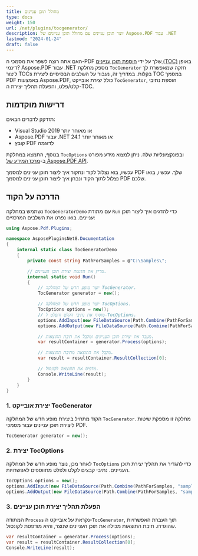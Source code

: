 ```yaml
---
title: מחולל תוכן עניינים
type: docs
weight: 150
url: /net/plugins/tocgenerator/
description: יוצר תוכן עניינים עם מחולל תוכן עניינים של Aspose.PDF עבור .NET 
lastmod: "2024-01-24"
draft: false
---
```


האם אתה רוצה לשפר את מסמכי ה-PDF שלך על ידי [הוספת תוכן עניינים (TOC)](https://products.aspose.org/pdf/net/toc-generator/) באופן דינמי? Aspose.PDF עבור .NET מספק מחלקת `TocGenerator` חזקה שמאפשרת לך ליצור TOCs בקלות. במדריך זה, נעבור על השלבים הבסיסיים ליצירת TOC במסמך PDF באמצעות Aspose.PDF, כולל יצירת אובייקט `TocGenerator`, הוספת נתיבי קלט/פלט, והפעלת תהליך יצירת ה-TOC.

## דרישות מוקדמות

תזדקק לדברים הבאים:

* Visual Studio 2019 או מאוחר יותר
* Aspose.PDF עבור .NET 24.1 או מאוחר יותר
* קובץ PDF לדוגמה

בנוסף, התמצא במחלקת `TocOptions` ובפונקציונליות שלה. ניתן למצוא מידע מפורט ב-[מרכז המידע של Aspose.PDF API](https://reference.aspose.com/pdf/net/aspose.pdf/TocOptions/).

עכשיו, בוא נצלול לקוד ונחקור איך ליצור תוכן עניינים למסמך PDF שלך.
עכשיו, בואו נצלול לתוך הקוד ונבחן איך ליצור תוכן עניינים למסמך PDF שלכם.

## הדרכה על הקוד

נשתמש במחלקה `TocGeneratorDemo` עם מתודת `Run` כדי להדגים איך ליצור תוכן עניינים. בואו נפרט את השלבים המרכזיים:

```csharp
using Aspose.Pdf.Plugins;

namespace AsposePluginsNet8.Documentation
{
    internal static class TocGeneratorDemo
    {
        private const string PathForSamples = @"C:\Samples\";

        // מריץ את הדגמת יצירת תוכן העניינים.
        internal static void Run()
        {
            // יוצר מופע חדש של המחלקה TocGenerator.
            TocGenerator generator = new();

            // יוצר מופע חדש של המחלקה TocOptions.
            TocOptions options = new();
            // מוסיף את נתיבי הקלט והפלט ל-TocOptions.
            options.AddInput(new FileDataSource(Path.Combine(PathForSamples, "sample.pdf")));
            options.AddOutput(new FileDataSource(Path.Combine(PathForSamples, "sample_toc.pdf")));

            // מעבד את יצירת תוכן העניינים ומקבל את תיבת התוצאות.
            var resultContainer = generator.Process(options);

            // מקבל את התוצאה מתיבת התוצאות.
            var result = resultContainer.ResultCollection[0];

            // מדפיס את התוצאה לקונסול.
            Console.WriteLine(result);
        }
    }
}
```
### 1. יצירת אובייקט TocGenerator

הקוד מתחיל ביצירת מופע חדש של המחלקה `TocGenerator`. מחלקה זו מספקת שיטות ליצירת תוכן עניינים עבור מסמכי PDF.

```csharp
TocGenerator generator = new();
```

### 2. יצירת TocOptions

לאחר מכן, נוצר מופע חדש של המחלקה `TocOptions` כדי להגדיר את תהליך יצירת תוכן העניינים. נתיבי קבצים לקלט ולפלט מתווספים לאפשרויות.

```csharp
TocOptions options = new();
options.AddInput(new FileDataSource(Path.Combine(PathForSamples, "sample.pdf")));
options.AddOutput(new FileDataSource(Path.Combine(PathForSamples, "sample_toc.pdf")));
```

### 3. הפעלת תהליך יצירת תוכן עניינים

המתודה `Process` נקראת על אובייקט ה-`TocGenerator`, תוך העברת האפשרויות שהוגדרו. תיבת התוצאות מכילה את תוכן העניינים שנוצר, והיא מודפסת לקונסול.

```csharp
var resultContainer = generator.Process(options);
var result = resultContainer.ResultCollection[0];
Console.WriteLine(result);
```
